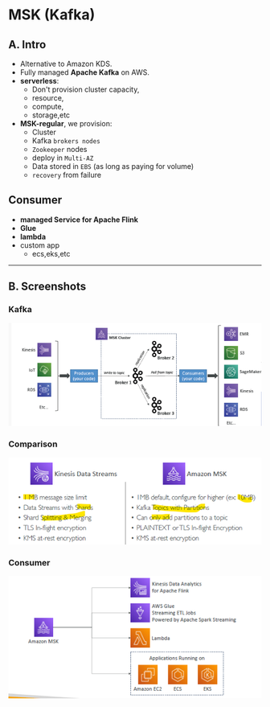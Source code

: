 # MSK (Kafka)
## A. Intro
- Alternative to Amazon KDS.
- Fully managed **Apache Kafka** on AWS.
- **serverless**: 
  - Don't provision cluster capacity, 
  - resource, 
  - compute, 
  - storage,etc
- **MSK-regular**, we provision:
    - Cluster
    - Kafka `brokers nodes` 
    - `Zookeeper` nodes
    - deploy in `Multi-AZ`
    - Data stored in `EBS` (as long as paying for volume)
    - `recovery` from failure
  
## Consumer 
- **managed Service for Apache Flink**
- **Glue**
- **lambda** 
- custom app
  - ecs,eks,etc

---
## B. Screenshots
### Kafka

![img_4.png](../99_img/moreSrv/analytics-2/img_4.png)

### Comparison

![img_5.png](../99_img/moreSrv/analytics-2/img_5.png)

### Consumer

![img_6.png](../99_img/moreSrv/analytics-2/img_6.png)